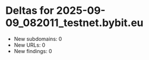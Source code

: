 # Deltas for 2025-09-09_082011_testnet.bybit.eu
- New subdomains: 0
- New URLs: 0
- New findings: 0
